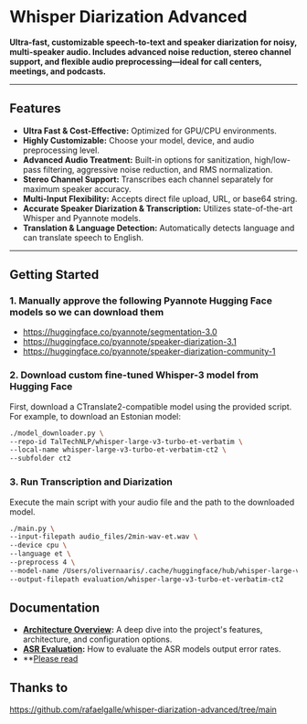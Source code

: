 # Whisper Diarization Advanced

**Ultra-fast, customizable speech-to-text and speaker diarization for noisy, multi-speaker audio. Includes advanced noise reduction, stereo channel support, and flexible audio preprocessing—ideal for call centers, meetings, and podcasts.**

---

## Features

- **Ultra Fast & Cost-Effective:** Optimized for GPU/CPU environments.
- **Highly Customizable:** Choose your model, device, and audio preprocessing level.
- **Advanced Audio Treatment:** Built-in options for sanitization, high/low-pass filtering, aggressive noise reduction, and RMS normalization.
- **Stereo Channel Support:** Transcribes each channel separately for maximum speaker accuracy.
- **Multi-Input Flexibility:** Accepts direct file upload, URL, or base64 string.
- **Accurate Speaker Diarization & Transcription:** Utilizes state-of-the-art Whisper and Pyannote models.
- **Translation & Language Detection:** Automatically detects language and can translate speech to English.

---

## Getting Started

### 1. Manually approve the following Pyannote Hugging Face models so we can download them
- https://huggingface.co/pyannote/segmentation-3.0
- https://huggingface.co/pyannote/speaker-diarization-3.1
- https://huggingface.co/pyannote/speaker-diarization-community-1


### 2. Download custom fine-tuned Whisper-3 model from Hugging Face

First, download a CTranslate2-compatible model using the provided script. For example, to download an Estonian model:

```bash
./model_downloader.py \
--repo-id TalTechNLP/whisper-large-v3-turbo-et-verbatim \
--local-name whisper-large-v3-turbo-et-verbatim-ct2 \
--subfolder ct2
```

### 3. Run Transcription and Diarization

Execute the main script with your audio file and the path to the downloaded model.

```bash
./main.py \
--input-filepath audio_files/2min-wav-et.wav \
--device cpu \
--language et \
--preprocess 4 \
--model-name /Users/olivernaaris/.cache/huggingface/hub/whisper-large-v3-turbo-et-verbatim-ct2/ct2 \
--output-filepath evaluation/whisper-large-v3-turbo-et-verbatim-ct2
```


## Documentation
- **[Architecture Overview](./docs/whisper-diarization-architecture.md):** A deep dive into the project's features, architecture, and configuration options.
- **[ASR Evaluation](./docs/asr-evaluation-guide.md):** How to evaluate the ASR models output error rates.
- **[Please read](https://medium.com/@rafaelgalle1/building-a-custom-scalable-audio-transcription-pipeline-whisper-pyannote-ffmpeg-d0f03f884330)

## Thanks to
https://github.com/rafaelgalle/whisper-diarization-advanced/tree/main
